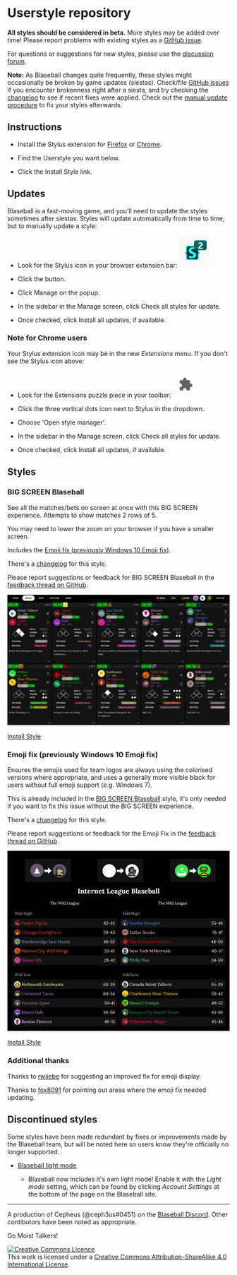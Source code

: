 # Userstyle repository

**All styles should be considered in beta.** More styles may be added over time!
Please report problems with existing styles
as a [GitHub issue](https://github.com/holmesmr/Blaseball-Userstyles/issues).

For questions or suggestions for new styles, please use the
[discussion forum](https://github.com/holmesmr/Blaseball-Userstyles/discussions).

**Note:** As Blaseball changes quite frequently, these styles might occasionally be
broken by game updates (siestas). Check/file [GitHub issues](https://github.com/holmesmr/Blaseball-Userstyles/issues)
if you encounter brokenness right after a siesta, and try checking the [changelog](changelog.html)
to see if recent fixes were applied. Check out the [manual update procedure](#updates)
to fix your styles afterwards.

## Instructions

* Install the Stylus extension for [Firefox](https://addons.mozilla.org/en-GB/firefox/addon/styl-us/) or [Chrome](https://chrome.google.com/webstore/detail/stylus/clngdbkpkpeebahjckkjfobafhncgmne).

* Find the Userstyle you want below.

* Click the Install Style link.

## Updates

Blaseball is a fast-moving game, and you'll need to update the styles sometimes after
siestas. Styles will update automatically from time to time, but to manually update a style:

* Look for the Stylus icon in your browser extension bar: ![Stylus button](images/index/stylus-ext-icon.png)

* Click the button.

* Click Manage on the popup.

* In the sidebar in the Manage screen, click Check all styles for update.

* Once checked, click Install all updates, if available.

### Note for Chrome users

Your Stylus extension icon may be in the new _Extensions_ menu. If you don't see the
Stylus icon above:

* Look for the Extensions puzzle piece in your toolbar: ![Chrome extension button](images/index/chrome-ext-menu.png)

* Click the three vertical dots icon next to Stylus in the dropdown.

* Choose 'Open style manager'.

* In the sidebar in the Manage screen, click Check all styles for update.

* Once checked, click Install all updates, if available.

## Styles

### BIG SCREEN Blaseball

See all the matches/bets on screen at once with this BIG SCREEN experience. 
Attempts to show matches 2 rows of 5.

You may need to lower the zoom on your browser if you have a smaller screen.

Includes the [Emoji fix (previously Windows 10 Emoji fix)](#emoji-fix).

There's a [changelog](changelog.html#big-screen-blaseball) for this style.

Please report suggestions or feedback for BIG SCREEN Blaseball in the
[feedback thread on GitHub](https://github.com/holmesmr/Blaseball-Userstyles/discussions/10).

![BIG SCREEN Blaseball screenshot](images/big-screen-blaseball.png)

[Install Style](styles/big-screen-blaseball.user.css)

<a name="emoji-fix"></a>
<a name="windows-10-emoji-fix"></a>

### Emoji fix (previously Windows 10 Emoji fix)

Ensures the emojis used for team logos are always using the colorised versions where
appropriate, and uses a generally more visible black for users without full emoji
support (e.g. Windows 7).

This is already included in the [BIG SCREEN Blaseball](#big-screen-blaseball) style, 
it's only needed if you want to fix this issue without the BIG SCREEN experience.

There's a [changelog](changelog.html#windows-10-emoji-fix) for this style.

Please report suggestions or feedback for the Emoji Fix in the
[feedback thread on GitHub](https://github.com/holmesmr/Blaseball-Userstyles/discussions/11).

![Emoji fix screenshot](images/emoji-fix.png)

[Install Style](styles/win10-emoji-fix.user.css)

### Additional thanks

Thanks to [rwiiebe](https://github.com/rwiiebe) for suggesting an improved fix for
emoji display.

Thanks to [fox8091](https://github.com/fox8091) for pointing out areas where the
emoji fix needed updating.

## Discontinued styles

Some styles have been made redundant by fixes or improvements made by the Blaseball
team, but will be noted here so users know they're officially no longer supported.

* [Blaseball light mode](discontinued.html#blaseball-light-mode)

  * Blaseball now includes it's own light mode! Enable it with the _Light mode_ setting,
    which can be found by clicking _Account Settings_ at the bottom of the page on
    the Blaseball site.

----

A production of Cepheus (@ceph3us#0451) on the [Blaseball Discord](//discord.gg/3uFgJhu).
Other contibutors have been noted as appropriate.

Go Moist Talkers!

<a rel="license" href="http://creativecommons.org/licenses/by-sa/4.0/"><img alt="Creative Commons Licence" style="border-width:0" src="https://i.creativecommons.org/l/by-sa/4.0/88x31.png" /></a><br />This work is licensed under a <a rel="license" href="http://creativecommons.org/licenses/by-sa/4.0/">Creative Commons Attribution-ShareAlike 4.0 International License</a>.
